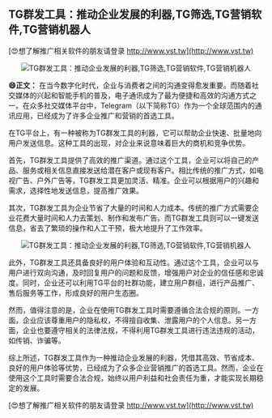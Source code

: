 ## **TG群发工具：推动企业发展的利器,TG筛选,TG营销软件,TG营销机器人**

[😍想了解推广相关软件的朋友请登录 http://www.vst.tw](http://www.vst.tw)

 <center><img src="https://vst.tw/MP4/tuiguang/png/3.png" alt="TG群发工具：推动企业发展的利器,TG筛选,TG营销软件,TG营销机器人"></center>

**😄正文：**
在当今数字化时代，企业与消费者之间的沟通变得愈发重要。而随着社交媒体的兴起和智能手机的普及，电子通讯成为了最为便捷和高效的沟通方式之一。在众多社交媒体平台中，Telegram（以下简称TG）作为一个全球范围内的通讯应用，已经成为了许多企业推广和营销的首选工具。

在TG平台上，有一种被称为TG群发工具的利器，它可以帮助企业快速、批量地向用户发送信息。这种工具的出现，对企业来说意味着巨大的商机和竞争优势。

首先，TG群发工具提供了高效的推广渠道。通过这个工具，企业可以将自己的产品、服务或相关信息直接发送给潜在客户或现有客户。相比传统的推广方式，如电视广告、户外广告等，TG群发工具更加灵活、精准。企业可以根据用户的兴趣和需求，选择性地发送信息，提高推广效果。

其次，TG群发工具为企业节省了大量的时间和人力成本。传统的推广方式需要企业花费大量时间和人力去策划、制作和发布广告。而TG群发工具则可以一键发送信息，省去了繁琐的操作和人工干预，极大地提升了工作效率。

 <center><img src="https://vst.tw/MP4/tuiguang/png/4.png" alt="TG群发工具：推动企业发展的利器,TG筛选,TG营销软件,TG营销机器人"></center>

此外，TG群发工具还具备良好的用户体验和互动性。通过这个工具，企业可以与用户进行双向沟通，及时回复用户的问题和反馈，增强用户对企业的信任感和忠诚度。同时，企业还可以利用TG平台的社群功能，建立用户群组，进行产品推广、售后服务等工作，形成良好的用户生态圈。

然而，值得注意的是，企业在使用TG群发工具时需要遵循合法合规的原则。一方面，企业应该尊重用户的隐私权，不得擅自收集、泄露用户的个人信息。另一方面，企业也要遵守相关的法律法规，不得利用TG群发工具进行违法违规的活动，如传销、诈骗等。

综上所述，TG群发工具作为一种推动企业发展的利器，凭借其高效、节省成本、良好的用户体验等优势，已经成为了众多企业营销推广的首选工具。然而，企业在使用这个工具时需要合法合规，始终以用户利益和社会责任为重，才能实现长期稳定的发展。

[😍想了解推广相关软件的朋友请登录 http://www.vst.tw](http://www.vst.tw)



